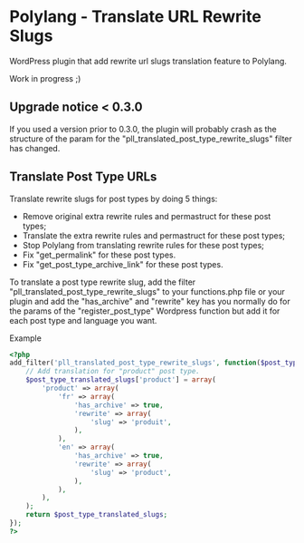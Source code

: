 Polylang - Translate URL Rewrite Slugs
===============================================================================
WordPress plugin that add rewrite url slugs translation feature to Polylang.

Work in progress ;)

Upgrade notice < 0.3.0
-------------------------------------------------------------------------------
If you used a version prior to 0.3.0, the plugin will probably crash as the structure of the param for the "pll_translated_post_type_rewrite_slugs" filter has changed.

Translate Post Type URLs
-------------------------------------------------------------------------------
Translate rewrite slugs for post types by doing 5 things:
- Remove original extra rewrite rules and permastruct for these post types;
- Translate the extra rewrite rules and permastruct for these post types;
- Stop Polylang from translating rewrite rules for these post types;
- Fix "get_permalink" for these post types.
- Fix "get_post_type_archive_link" for these post types.

To translate a post type rewrite slug, add the filter "pll_translated_post_type_rewrite_slugs" to your functions.php file or your plugin and add the "has_archive" and "rewrite" key has you normally do for the params of the "register_post_type" Wordpress function but add it for each post type and language you want.

Example
~~~php
<?php
add_filter('pll_translated_post_type_rewrite_slugs', function($post_type_translated_slugs) {
	// Add translation for "product" post type.
	$post_type_translated_slugs['product'] = array(
		'product' => array(
			'fr' => array(
				'has_archive' => true,
				'rewrite' => array(
					'slug' => 'produit',
				),
			),
			'en' => array(
				'has_archive' => true,
				'rewrite' => array(
					'slug' => 'product',
				),
			),
		),
	);
	return $post_type_translated_slugs;
});
?>
~~~